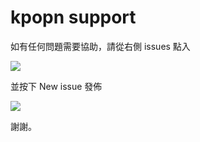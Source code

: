 # kpopn support

如有任何問題需要協助，請從右側 issues 點入

![](http://drop.wake.gs/1ks2R+)

並按下 New issue 發佈

![](http://drop.wake.gs/135Ea+)

謝謝。
